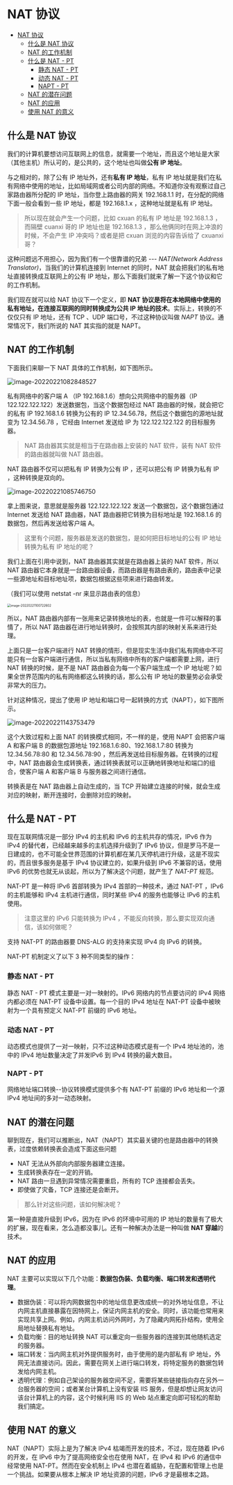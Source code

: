 # NAT 协议

* [NAT 协议](#nat-协议)
   * [什么是 NAT 协议](#什么是-nat-协议)
   * [NAT 的工作机制](#nat-的工作机制)
   * [什么是 NAT - PT](#什么是-nat---pt)
      * [静态 NAT - PT](#静态-nat---pt)
      * [动态 NAT - PT](#动态-nat---pt)
      * [NAPT - PT](#napt---pt)
   * [NAT 的潜在问题](#nat-的潜在问题)
   * [NAT 的应用](#nat-的应用)
   * [使用 NAT 的意义](#使用-nat-的意义)

## 什么是 NAT 协议

我们的计算机要想访问互联网上的信息，就需要一个地址，而且这个地址是大家（其他主机）所认可的，是公共的，这个地址也叫做**公有 IP 地址**。	

与之相对的，除了公有 IP 地址外，还有**私有 IP 地址**，私有 IP 地址就是我们在私有网络中使用的地址，比如局域网或者公司内部的网络。不知道你没有观察过自己家路由器所分配的 IP 地址，当你登上路由器的网关 192.168.1.1 时，在分配的网络下面一般会看到一些 IP 地址，都是 192.168.1.x ，这种地址就是私有 IP 地址。

>所以现在就会产生一个问题，比如 cxuan 的私有 IP 地址是 192.168.1.3 ，而隔壁 cuanxi 哥的 IP 地址也是 192.168.1.3 ，那么他俩同时在网上冲浪的时候，不会产生 IP 冲突吗？或者是把 cxuan 浏览的内容告诉给了 cxuanxi 哥？

这种问题远不用担心，因为我们有一个很靠谱的兄弟 --- *NAT(Network Address Translator)*，当我们的计算机连接到 Internet 的同时，NAT 就会把我们的私有地址直接转换成互联网上的公有 IP 地址，那么下面我们就来了解一下这个协议和它的工作机制。

我们现在就可以给 NAT 协议下一个定义，即 **NAT 协议是将在本地网络中使用的私有地址，在连接互联网的同时转换成为公共 IP 地址的技术**。实际上，转换的不仅仅只有 IP 地址，还有 TCP 、UDP 端口号，不过这种协议叫做 *NAPT* 协议。通常情况下，我们所说的 NAT 其实指的就是 NAPT。

## NAT 的工作机制

下面我们来聊一下 NAT 具体的工作机制，如下图所示。

![image-20220221082848527](https://tva1.sinaimg.cn/large/e6c9d24ely1gzktv39zq9j21l00o2wjh.jpg)

私有网络中的客户端 A （IP 192.168.1.6）想向公共网络中的服务器（IP 122.122.122.122）发送数据包，当这个数据包经过 NAT 路由器的时候，就会把它的私有 IP 192.168.1.6 转换为公有的 IP 12.34.56.78，然后这个数据包的源地址就变为 12.34.56.78 ，它经由 Internet 发送给 IP 为 122.122.122.122 的目标服务器。

>NAT 路由器其实就是相当于在路由器上安装的 NAT 软件，装有 NAT 软件的路由器就叫做 NAT 路由器。

NAT 路由器不仅可以把私有 IP 转换为公有 IP ，还可以把公有 IP 转换为私有 IP ，这种转换是双向的。

![image-20220221085746750](https://tva1.sinaimg.cn/large/e6c9d24ely1gzkup8pyptj218c08emxv.jpg)

拿上图来说，意思就是服务器 122.122.122.122 发送一个数据包，这个数据包通过 Internet 发送给 NAT 路由器，NAT 路由器把它转换为目标地址是 192.168.1.6 的数据包，然后再发送给客户端 A。

>这里有个问题，服务器是发送的数据包，是如何把目标地址的公有 IP 地址转换为私有 IP 地址的呢？

我们上面在引用中说到，NAT 路由器其实就是在路由器上装的 NAT 软件，所以 NAT 路由器它本身就是一台路由器设备，而路由器是有路由表的，路由表中记录一些源地址和目标地址项，数据包根据这些项来进行路由转发。

（我们可以使用 netstat -nr 来显示路由表的信息）

<img src="https://tva1.sinaimg.cn/large/e6c9d24ely1gzkwpw3gtrj20pk0hw41c.jpg" alt="image-20220221100722602" style="zoom:50%;" />

所以，NAT 路由器内部有一张用来记录转换地址的表，也就是一件可以解释的事情了，所以 NAT 路由器在进行地址转换时，会按照其内部的映射关系来进行处理。

上面只是一台客户端进行 NAT 转换的情形，但是现实生活中我们私有网络中不可能只有一台客户端进行通信，所以当私有网络中所有的客户端都需要上网，进行 NAT 转换的时候，是不是 NAT 路由器会为每一个客户端生成一个 IP 地址呢？如果全世界范围内的私有网络都这么转换的话，那么公有 IP 地址的数量势必会承受非常大的压力。

针对这种情况，提出了使用 IP 地址和端口号一起转换的方式（NAPT），如下图所示。

![image-20220221143753479](https://tva1.sinaimg.cn/large/e6c9d24ely1gzl4j4dk1hj21kh0u0dme.jpg)

这个大致过程和上面 NAT 的转换模式相同，不一样的是，使用 NAPT 会把客户端 A 和客户端 B 的数据包源地址 192.168.1.6:80、192.168.1.7:80 转换为 12.34.56.78:80 和 12.34.56.78:90 ，然后再发送给目标服务器。在转换的过程中，NAT 路由器会生成转换表，通过转换表就可以正确地转换地址和端口的组合，使客户端 A 和客户端 B 与服务器之间进行通信。

转换表是在 NAT 路由器上自动生成的，当 TCP 开始建立连接的时候，就会生成对应的映射，断开连接时，会删除对应的映射。

## 什么是 NAT - PT

现在互联网情况是一部分 IPv4 的主机和 IPv6 的主机共存的情况，IPv6 作为 IPv4 的替代者，已经越来越多的主机选择升级到了 IPv6 协议，但是罗马不是一日建成的，也不可能全世界范围的计算机都在某几天停机进行升级，这是不现实的，而且很多服务是基于 IPv4 协议建立的，如果升级到 IPv6 不兼容的话，使用 IPv6 的优势也就无从谈起，所以为了解决这个问题，就产生了 *NAT-PT* 规范。

NAT-PT 是一种将 IPv6 首部转换为 IPv4 首部的一种技术，通过 NAT-PT ，IPv6 的主机能够和 IPv4 主机进行通信，同时某些 IPv4 的服务也能够让 IPv6 的主机使用。

>注意这里的 IPv6 只能转换为 IPv4 ，不能反向转换，那么要实现双向通信，该如何做呢？

支持 NAT-PT 的路由器要 DNS-ALG 的支持来实现 IPv4 向 IPv6 的转换。

NAT-PT 机制定义了以下 3 种不同类型的操作：

### 静态 NAT - PT

静态 NAT - PT 模式主要是一对一映射的。IPv6 网络内的节点要访问的 IPv4 网络内都必须在 NAT-PT 设备中设置。每一个目的 IPv4 地址在 NAT-PT 设备中被映射为一个具有预定义 NAT-PT 前缀的 IPv6 地址。

### 动态 NAT - PT

动态模式也提供了一对一映射，只不过这种动态模式是有一个 IPv4 地址池的，池中的 IPv4 地址数量决定了并发IPv6 到 IPv4 转换的最大数目。

### NAPT - PT

网络地址端口转换--协议转换模式提供多个有 NAT-PT 前缀的 IPv6 地址和一个源 IPv4 地址间的多对一动态映射。

## NAT 的潜在问题

聊到现在，我们可以推断出，NAT（NAPT）其实最关键的也是路由器中的转换表，过度依赖转换表会造成下面这些问题

* NAT 无法从外部向内部服务器建立连接。
* 生成转换表存在一定的开销。
* NAT 路由一旦遇到异常情况需要重启，所有的 TCP 连接都会丢失。
* 即使做了灾备，TCP 连接还是会断开。

>那么针对这些问题，该如何解决呢？

第一种是直接升级到 IPv6，因为在 IPv6 的环境中可用的 IP 地址的数量有了极大的扩展，现在看来，怎么造都没事儿。还有一种解决办法是一种叫做 **NAT 穿越**的技术。

## NAT 的应用

NAT 主要可以实现以下几个功能：**数据包伪装、负载均衡、端口转发和透明代理**。

* 数据伪装：可以将内网数据包中的地址信息更改成统一的对外地址信息，不让内网主机直接暴露在因特网上，保证内网主机的安全。同时，该功能也常用来实现共享上网。例如，内网主机访问外网时，为了隐藏内网拓扑结构，使用全局地址替换私有地址。
* 负载均衡：目的地址转换 NAT 可以重定向一些服务器的连接到其他随机选定的服务器。
* 端口转发：当内网主机对外提供服务时，由于使用的是内部私有 IP 地址，外网无法直接访问。因此，需要在网关上进行端口转发，将特定服务的数据包转发给内网主机。
* 透明代理：例如自己架设的服务器空间不足，需要将某些链接指向存在另外一台服务器的空间；或者某台计算机上没有安装 IIS 服务，但是却想让网友访问该台计算机上的内容，这个时候利用 IIS 的 Web 站点重定向即可轻松的帮助我们搞定。

## 使用 NAT 的意义

NAT（NAPT）实际上是为了解决 IPv4 枯竭而开发的技术，不过，现在随着 IPv6 的开发，在 IPv6 中为了提高网络安全也在使用 NAT，在 IPv4 和 IPv6 的通信中经常使用 NAT-PT。然而在安全机制上 IPv4 也潜在着威胁，在配置和管理上也是一个挑战。如果要从根本上解决 IP 地址资源的问题，IPv6 才是最根本之路。